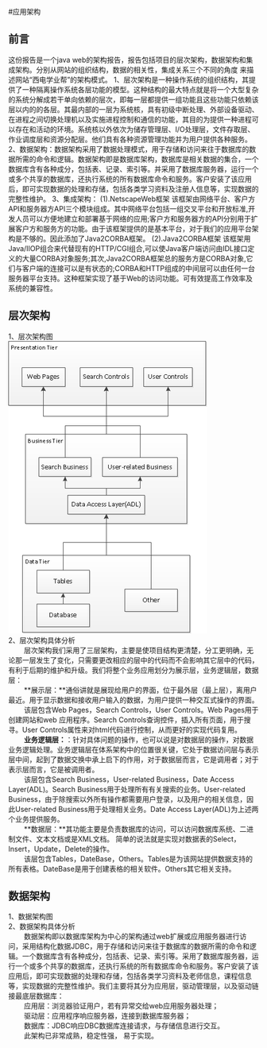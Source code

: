 
#应用架构
## 前言

这份报告是一个java web的架构报告，报告包括项目的层次架构，数据架构和集成架构。分别从网站的组织结构，数据的相关性，集成关系三个不同的角度
来描述网站“西电学业帮”的架构模式。
1、层次架构是一种操作系统的组织结构，其提供了一种隔离操作系统各层功能的模型。这种结构的最大特点就是将一个大型复杂的系统分解成若干单向依赖的层次，即每一层都提供一组功能且这些功能只依赖该层以内的的各层。其最内部的一层为系统核，具有初级中断处理、外部设备驱动、在进程之间切换处理机以及实施进程控制和通信的功能，其目的为提供一种进程可以存在和活动的环境。系统核以外依次为储存管理层、I/O处理层，文件存取层、作业调度层和资源分配层。他们具有各种资源管理功能并为用户提供各种服务。
2、数据架构：数据架构采用了数据处理模式，用于存储和访问来往于数据库的数据所需的命令和逻辑。数据架构即是数据库架构，数据库是相关数据的集合，一个数据库含有各种成分，包括表、记录、索引等。并采用了数据库服务器，运行一个或多个共享的数据库，还执行系统的所有数据库命令和服务。客户安装了该应用后，即可实现数据的处理和存储，包括各类学习资料及注册人信息等，实现数据的完整性维护。
3、集成架构：
(1).NetscapeWeb框架 
该框架由网络平台、客户方API和服务器方API三个模块组成。其中网络平台包括一组交叉平台和开放标准,开发人员可以方便地建立和部署基于网络的应用;客户方和服务器方的API分别用于扩展客户方和服务方的功能。由于该框架提供的是基本平台，对于我们的应用平台架构是不够的。因此添加了Java2CORBA框架。
(2).Java2CORBA框架
该框架用Java/IIOP组合来代替现有的HTTP/CGI组合,可以使Java客户端访问由IDL接口定义的大量CORBA对象服务;其次,Java2CORBA框架总的服务方是CORBA对象,它们与客户端的连接可以是有状态的;CORBA和HTTP组成的中间层可以由任何一台服务器平台支持。这种框架实现了基于Web的访问功能。可有效提高工作效率及系统的兼容性。
## 层次架构
1、层次架构图  
![层次架构图](https://github.com/DetachmentOfWomen/WebTask/blob/master/task5/%E5%B1%82%E6%AC%A1%E7%BB%93%E6%9E%84.png)  
2、层次架构具体分析</br>
&#160;&#160;&#160;&#160;&#160;&#160;&#160;&#160;层次架构我们采用了三层架构，主要是使项目结构更清楚，分工更明确，无论那一层发生了变化，只需要更改相应的层中的代码而不会影响其它层中的代码，有利于后期的维护和升级。我们将整个业务应用划分为展示层，业务逻辑层，数据层：</br>
&#160;&#160;&#160;&#160;&#160;&#160;&#160;&#160;**展示层：**通俗讲就是展现给用户的界面，位于最外层（最上层），离用户最近。用于显示数据和接收用户输入的数据，为用户提供一种交互式操作的界面。</br>
&#160;&#160;&#160;&#160;&#160;&#160;&#160;&#160;该层包含Web Pages，Search Controls，User Controls。Web Pages用于创建网站和web 应用程序。Search Controls查询控件，插入所有页面，用于搜寻。User Controls属性来对html代码进行控制，从而更好的实现代码复用。</br>
&#160;&#160;&#160;&#160;&#160;&#160;&#160;&#160;**业务逻辑层：**：针对具体问题的操作，也可以说是对数据层的操作，对数据业务逻辑处理。业务逻辑层在体系架构中的位置很关键，它处于数据访问层与表示层中间，起到了数据交换中承上启下的作用，对于数据层而言，它是调用者；对于表示层而言，它是被调用者。</br>
&#160;&#160;&#160;&#160;&#160;&#160;&#160;&#160;该层包含Search Business，User-related Business，Date Access Layer(ADL)。Search Business用于处理所有有关搜索的业务。User-related Business，由于除搜索以外所有操作都需要用户登录，以及用户的相关信息，因此User-related Business用于处理相关业务。Date Access Layer(ADL)为上述两个业务提供服务。</br>
&#160;&#160;&#160;&#160;&#160;&#160;&#160;&#160;**数据层：**其功能主要是负责数据库的访问，可以访问数据库系统、二进制文件、文本文档或是XML文档。 简单的说法就是实现对数据表的Select，Insert，Update，Delete的操作。</br>
&#160;&#160;&#160;&#160;&#160;&#160;&#160;&#160;该层包含Tables，DateBase，Others。Tables是为该网站提供数据支持的所有表格。DateBase是用于创建表格的相关软件。Others其它相关支持。  
## 数据架构
1、数据架构图  
2、数据架构具体分析  
&#160;&#160;&#160;&#160;&#160;&#160;&#160;&#160;数据架构即以数据库架构为中心的架构通过web扩展或应用服务器进行访问，采用结构化数据JDBC，用于存储和访问来往于数据库的数据所需的命令和逻辑。一个数据库含有各种成分，包括表、记录、索引等。采用了数据库服务器，运行一个或多个共享的数据库，还执行系统的所有数据库命令和服务。客户安装了该应用后，即可实现数据的处理和存储，包括各类学习资料及老师信息，课程信息等，实现数据的完整性维护。我们主要将其分为应用层，驱动管理层，以及驱动链接最底层数据库：  
&#160;&#160;&#160;&#160;&#160;&#160;&#160;&#160;应用层：浏览器验证用户，若有异常交给web应用服务器处理；  
&#160;&#160;&#160;&#160;&#160;&#160;&#160;&#160;驱动层：应用程序响应服务器，连接到数据库服务器；  
&#160;&#160;&#160;&#160;&#160;&#160;&#160;&#160;数据库：JDBC响应DBC数据库连接请求，与存储信息进行交互。  
&#160;&#160;&#160;&#160;&#160;&#160;&#160;&#160;此架构已非常成熟，稳定性强， 易于实现。





